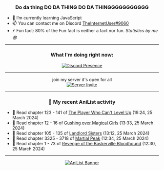 <div align="center">

### Do da thing DO DA THING DO DA THINGGGGGGGGGGG
</div>

- 🌱 I’m currently learning JavaScript
- 📫 You can contact me on Discord [TheInternetUser#9060](https://discord.com/users/534117072796385300)
- ⚡ Fun fact: 80% of the Fun fact is neither a fact nor fun. _Statistics by me 😎_
<hr>

<div align="center">

### What I'm doing right now:
[![Discord Presence](https://lanyard.cnrad.dev/api/534117072796385300)](https://discord.com/users/534117072796385300)
<hr>

join my server it's open for all <br>
[![Server Invite](https://invidget.switchblade.xyz/bfYgVHxrSs)](https://discord.gg/bfYgVHxrSs)

<hr>
  
### 🌸 My recent AniList activity

</div>

<!-- ANILIST_ACTIVITY:start -->

-   📖 Read chapter 123 - 141 of [The Player Who Can't Level Up](https://anilist.co/manga/130511) (19:24, 25 March 2024)
-   📖 Read chapter 12 - 16 of [Gushing over Magical Girls](https://anilist.co/manga/109017) (13:33, 25 March 2024)
-   📖 Read chapter 105 - 135 of [Landlord Sisters](https://anilist.co/manga/138564) (13:12, 25 March 2024)
-   📖 Read chapter 3325 - 3718 of [Martial Peak](https://anilist.co/manga/104494) (12:34, 25 March 2024)
-   📖 Read chapter 1 - 73 of [Revenge of the Baskerville Bloodhound](https://anilist.co/manga/163824) (12:30, 25 March 2024)

<!-- ANILIST_ACTIVITY:end -->
<hr>

<div align="center">

[![AniList Banner](https://img.anili.st/User/929966)](https://anilist.co/user/TheInternetUser)

<!-- ![Profile views](https://gpvc.arturio.dev/TheInternetUse7) Since 2023-01-09 -->
<br>


</div>

